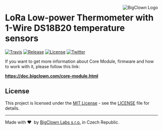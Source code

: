 <a href="https://www.bigclown.com"><img src="https://s3.eu-central-1.amazonaws.com/bigclown/gh-readme-logo.png" alt="BigClown Logo" align="right"></a>

# LoRa Low-power Thermometer with 1-Wire DS18B20 temperature sensors

[![Travis](https://img.shields.io/travis/bigclownlabs/bc-core-module/master.svg)](https://travis-ci.org/bigclownlabs/bcf-scissor-lift-node)
[![Release](https://img.shields.io/github/release/bigclownlabs/bc-core-module.svg)](https://github.com/bigclownlabs/bcf-scissor-lift-node/releases)
[![License](https://img.shields.io/github/license/bigclownlabs/bc-core-module.svg)](https://github.com/bigclownlabs/bcf-scissor-lift-node/blob/master/LICENSE)
[![Twitter](https://img.shields.io/twitter/follow/BigClownLabs.svg?style=social&label=Follow)](https://twitter.com/BigClownLabs)

If you want to get more information about Core Module, firmware and how to work with it, please follow this link:

**https://doc.bigclown.com/core-module.html**

## License

This project is licensed under the [MIT License](https://opensource.org/licenses/MIT/) - see the [LICENSE](LICENSE) file for details.

---

Made with &#x2764;&nbsp; by [BigClown Labs s.r.o.](https://www.bigclown.com) in Czech Republic.
